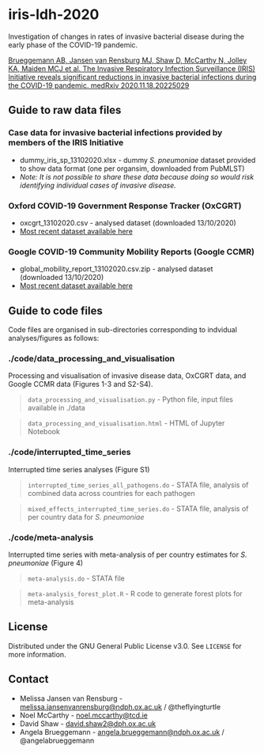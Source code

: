# iris-ldh-2020

Investigation of changes in rates of invasive bacterial disease during the early phase of the COVID-19 pandemic.

[Brueggemann AB, Jansen van Rensburg MJ, Shaw D, McCarthy N, Jolley KA, Maiden MCJ et al. The Invasive Respiratory Infection Surveillance (IRIS) Initiative reveals significant reductions in invasive bacterial infections during the COVID-19 pandemic. medRxiv 2020.11.18.20225029](https://www.medrxiv.org/content/10.1101/2020.11.18.20225029v1)


## Guide to raw data files

### Case data for invasive bacterial infections provided by members of the IRIS Initiative
* dummy_iris_sp_13102020.xlsx - dummy _S. pneumoniae_ dataset provided to show data format (one per organsim, downloaded from PubMLST)
* _Note: It is not possible to share these data because doing so would risk identifying individual cases of invasive disease._ 

### Oxford COVID-19 Government Response Tracker (OxCGRT)
* oxcgrt_13102020.csv - analysed dataset (downloaded 13/10/2020)
* [Most recent dataset available here](https://www.bsg.ox.ac.uk/research/research-projects/covid-19-government-response-tracker)

### Google COVID-19 Community Mobility Reports (Google CCMR)
* global_mobility_report_13102020.csv.zip - analysed dataset (downloaded 13/10/2020)
* [Most recent dataset available here](https://www.google.com/covid19/mobility/)


## Guide to code files

Code files are organised in sub-directories corresponding to indvidual analyses/figures as follows:

### ./code/data_processing_and_visualisation
Processing and visualisation of invasive disease data, OxCGRT data, and Google CCMR data (Figures 1-3 and S2-S4).

> `data_processing_and_visualisation.py` - Python file, input files available in ./data

> `data_processing_and_visualisation.html` - HTML of Jupyter Notebook

### ./code/interrupted_time_series
Interrupted time series analyses (Figure S1)

> `interrupted_time_series_all_pathogens.do` - STATA file, analysis of combined data across countries for each pathogen

> `mixed_effects_interrupted_time_series.do` - STATA file, analysis of per country data for _S. pneumoniae_

### ./code/meta-analysis
Interrupted time series with meta-analysis of per country estimates for _S. pneumoniae_ (Figure 4)

> `meta-analysis.do` - STATA file 

> `meta-analysis_forest_plot.R` - R code to generate forest plots for meta-analysis

## License

Distributed under the GNU General Public License v3.0. See `LICENSE` for more information.


## Contact

* Melissa Jansen van Rensburg - melissa.jansenvanrensburg@ndph.ox.ac.uk / @theflyingturtle
* Noel McCarthy - noel.mccarthy@tcd.ie
* David Shaw - david.shaw2@dph.ox.ac.uk
* Angela Brueggemann - angela.brueggemann@ndph.ox.ac.uk / @angelabrueggemann
